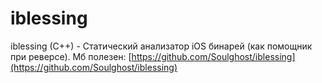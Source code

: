 # iblessing

iblessing \(C++\) - Статический анализатор iOS бинарей \(как помощник при реверсе\). Мб полезен: [https://github.com/Soulghost/iblessing](https://github.com/Soulghost/iblessing)

